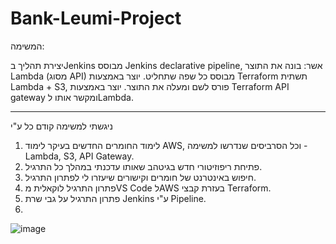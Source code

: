 # Bank-Leumi-Project
המשימה:

יצירת תהליך בJenkins מבוסס Jenkins declarative pipeline, אשר:
בונה את התוצר  Lambda (מסוג API) מבוסס כל שפה שתחליט.
יוצר באמצעות Terraform תשתית Lambda + S3, פורס לשם ומעלה את התוצר.
יוצר באמצעות Terraform API gateway ומקשר אותו לLambda.

-----------------------------------------------------------------------------------------------------------------------------------------------------------------------------------------------------------------------

ניגשתי למשימה קודם כל ע"י
1. לימוד החומרים החדשים בעיקר לימוד AWS, וכל הסרביסים שנדרשו למשימה - Lambda, S3, API Gateway.
2. פתיחת ריפוזיטורי חדש בגיטהב שאותו עדכנתי במהלך כל התרגיל.
3. חיפוש באינטרנט של חומרים וקישורים שיעזרו לי לפתרון התרגיל.
4. פתרון התרגיל לוקאלית מVS Code לAWS בעזרת קבצי Terraform.
5. פתרון התרגיל על גבי שרת Jenkins ע"י Pipeline.
6. 







![image](https://github.com/leahmontag/Bank-Leumi-Project/assets/89600755/4ca55932-2309-4cec-95e5-61b8091d6d09)

